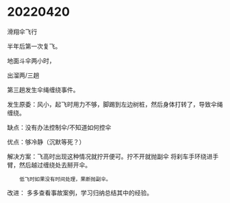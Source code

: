 # 20220420

滑翔伞飞行

半年后第一次复飞。

地面斗伞两小时，

出溜两/三趟

第三趟发生伞绳缠绕事件。

发生原委：风小，起飞时用力不够，脚踢到左边树桩，然后身体打转了，导致伞绳缠绕。

缺点：没有办法控制伞/不知道如何控伞

优点：够冷静（沉默等死？）

解决方案：飞高时出现这种情况就拧开便可。拧不开就抛副伞
        将刹车手环绕进手臂，然后越过缠绕处去掰开伞。

        低飞时如果没有时间处理，果断抛副伞。

改进： 多多查看事故案例，学习归纳总结其中的经验。

